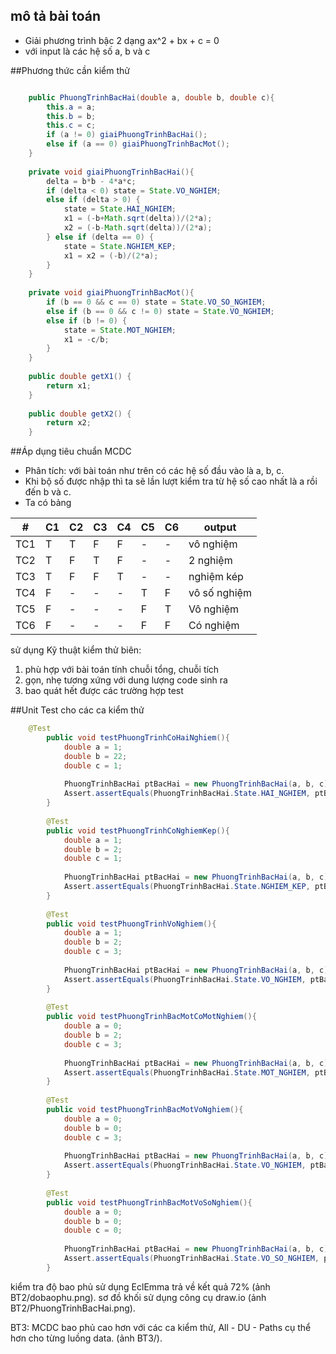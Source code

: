 ﻿## mô tả bài toán
* Giải phương trình bậc 2 dạng ax^2 + bx + c = 0 
* với input là các hệ số a, b và c

##Phương thức cần kiểm thử
```java

	public PhuongTrinhBacHai(double a, double b, double c){
		this.a = a;
		this.b = b;
		this.c = c;
		if (a != 0) giaiPhuongTrinhBacHai();
		else if (a == 0) giaiPhuongTrinhBacMot();
	}
	
	private void giaiPhuongTrinhBacHai(){
		delta = b*b - 4*a*c;
		if (delta < 0) state = State.VO_NGHIEM;
		else if (delta > 0) {
			state = State.HAI_NGHIEM;
			x1 = (-b+Math.sqrt(delta))/(2*a);
			x2 = (-b-Math.sqrt(delta))/(2*a);
		} else if (delta == 0) {
			state = State.NGHIEM_KEP;
			x1 = x2 = (-b)/(2*a);
		}
	}
	
	private void giaiPhuongTrinhBacMot(){
		if (b == 0 && c == 0) state = State.VO_SO_NGHIEM;
		else if (b == 0 && c != 0) state = State.VO_NGHIEM;
		else if (b != 0) {
			state = State.MOT_NGHIEM;
			x1 = -c/b;
		}
	}
	
	public double getX1() {
		return x1;
	}
	
	public double getX2() {
		return x2;
	}

```

##Áp dụng tiêu chuẩn MCDC
* Phân tích: với bài toán như trên có các hệ số đầu vào là a, b, c.
* Khi bộ số được nhập thì ta sẽ lần lượt kiểm tra từ hệ số cao nhất là a rồi đến b và c.
* Ta có bảng

\#  | C1 | C2 | C3 | C4 | C5 | C6 | output
----|----|----|----|----|----|----|------------
TC1 | T  | T  | F  | F  | -  | -  | vô nghiệm
TC2 | T  | F  | T  | F  | -  | -  | 2 nghiệm
TC3 | T  | F  | F  | T  | -  | -  | nghiệm kép
TC4 | F  | -  | -  | -  | T  | F  | vô số nghiệm
TC5 | F  | -  | -  | -  | F  | T  | Vô nghiệm
TC6 | F  | -  | -  | -  | F  | F  | Có nghiệm


sử dụng Kỹ thuật kiểm thử biên:
1. phù hợp với bài toán tính chuỗi tổng, chuỗi tích
2. gọn, nhẹ tương xứng với dung lượng code sinh ra
3. bao quát hết được các trường hợp test

##Unit Test cho các ca kiểm thử
```java
	@Test
		public void testPhuongTrinhCoHaiNghiem(){
			double a = 1;
			double b = 22;
			double c = 1;
			
			PhuongTrinhBacHai ptBacHai = new PhuongTrinhBacHai(a, b, c);
			Assert.assertEquals(PhuongTrinhBacHai.State.HAI_NGHIEM, ptBacHai.getState());
		}
		
		@Test
		public void testPhuongTrinhCoNghiemKep(){
			double a = 1;
			double b = 2;
			double c = 1;
			
			PhuongTrinhBacHai ptBacHai = new PhuongTrinhBacHai(a, b, c);
			Assert.assertEquals(PhuongTrinhBacHai.State.NGHIEM_KEP, ptBacHai.getState());
		}
		
		@Test
		public void testPhuongTrinhVoNghiem(){
			double a = 1;
			double b = 2;
			double c = 3;
			
			PhuongTrinhBacHai ptBacHai = new PhuongTrinhBacHai(a, b, c);
			Assert.assertEquals(PhuongTrinhBacHai.State.VO_NGHIEM, ptBacHai.getState());
		}
		
		@Test
		public void testPhuongTrinhBacMotCoMotNghiem(){
			double a = 0;
			double b = 2;
			double c = 3;
			
			PhuongTrinhBacHai ptBacHai = new PhuongTrinhBacHai(a, b, c);
			Assert.assertEquals(PhuongTrinhBacHai.State.MOT_NGHIEM, ptBacHai.getState());
		}
		
		@Test
		public void testPhuongTrinhBacMotVoNghiem(){
			double a = 0;
			double b = 0;
			double c = 3;
			
			PhuongTrinhBacHai ptBacHai = new PhuongTrinhBacHai(a, b, c);
			Assert.assertEquals(PhuongTrinhBacHai.State.VO_NGHIEM, ptBacHai.getState());
		}
		
		@Test
		public void testPhuongTrinhBacMotVoSoNghiem(){
			double a = 0;
			double b = 0;
			double c = 0;
			
			PhuongTrinhBacHai ptBacHai = new PhuongTrinhBacHai(a, b, c);
			Assert.assertEquals(PhuongTrinhBacHai.State.VO_SO_NGHIEM, ptBacHai.getState());
		}
```


kiểm tra độ bao phủ sử dụng EclEmma trả về kết quả 72% (ảnh BT2/dobaophu.png).
sơ đồ khối sử dụng công cụ draw.io (ảnh BT2/PhuongTrinhBacHai.png).

BT3: MCDC bao phủ cao hơn với các ca kiểm thử, All - DU - Paths cụ thể hơn cho từng luồng data. (ảnh BT3/).
	